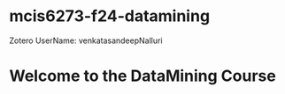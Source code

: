 # mcis6273-f24-datamining
Zotero UserName: venkatasandeepNalluri
<h1>Welcome to the DataMining Course </h1>
